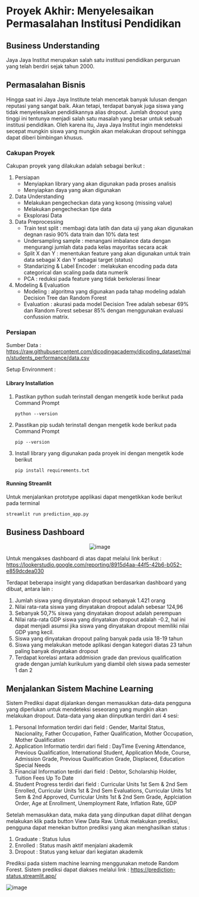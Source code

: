 # Proyek Akhir: Menyelesaikan Permasalahan Institusi Pendidikan

## Business Understanding
Jaya Jaya Institut merupakan salah satu institusi pendidikan perguruan yang telah berdiri sejak tahun 2000.

## Permasalahan Bisnis
Hingga saat ini Jaya Jaya Institute telah mencetak banyak lulusan dengan reputasi yang sangat baik. Akan tetapi, terdapat banyak juga siswa yang tidak menyelesaikan pendidikannya alias dropout. Jumlah dropout yang tinggi ini tentunya menjadi salah satu masalah yang besar untuk sebuah institusi pendidikan. Oleh karena itu, Jaya Jaya Institut ingin mendeteksi secepat mungkin siswa yang mungkin akan melakukan dropout sehingga dapat diberi bimbingan khusus.

### Cakupan Proyek
Cakupan proyek yang dilakukan adalah sebagai berikut :
1. Persiapan
   - Menyiapkan library yang akan digunakan pada proses analisis
   - Menyiapkan daya yang akan digunakan
2. Data Understanding
   - Melakukan pengecheckan data yang kosong (missing value)
   - Melakukan pengecheckan tipe data
   - Eksplorasi Data
3. Data Preprocessing
   - Train test split : membagi data latih dan data uji yang akan digunakan degnan rasio 90% data train dan 10% data test
   - Undersampling sample : menangani imbalance data dengan mengurangi jumlah data pada kelas mayoritas secara acak
   - Split X dan Y : menentukan feature yang akan digunakan untuk train data sebagai X dan Y sebagai target (status)
   - Standarizing & Label Encoder : melakukan encoding pada data categorical dan scaling pada data numerik
   - PCA : reduksi pada feature yang tidak berkolerasi linear
4. Modeling & Evaluation
   - Modeling : algoritma yang digunakan pada tahap modeling adalah Decision Tree dan Random Forest
   - Evaluation : akurasi pada model Decision Tree adalah sebesar 69% dan Random Forest sebesar 85% dengan menggunakan evaluasi confussion matrix.

### Persiapan

Sumber Data : https://raw.githubusercontent.com/dicodingacademy/dicoding_dataset/main/students_performance/data.csv

Setup Environment :
#### Library Installation
1. Pastikan python sudah terinstall dengan mengetik kode berikut pada Command Prompt
   ```
   python --version
   ```
2. Passtikan pip sudah terinstall dengan mengetik kode berikut pada Command Prompt
   ```
   pip --version
   ```
3. Install library yang digunakan pada proyek ini dengan mengetik kode berikut
   ```
   pip install requirements.txt
   ```
#### Running Streamlit
Untuk menjalankan prototype applikasi dapat mengetikkan kode berikut pada terminal
```
streamlit run prediction_app.py
```
## Business Dashboard
<div align="center">
   
![image](https://github.com/astriwidyastiti/Prediction/assets/112534966/bd587e9a-8dac-4886-af7a-0c02e561ce89)

</div>

Untuk mengakses dashboard di atas dapat melalui link berikut :
https://lookerstudio.google.com/reporting/8915d4aa-44f5-42b6-b052-e859dcdea030

Terdapat beberapa insight yang didapatkan berdasarkan dashboard yang dibuat, antara lain :
1. Jumlah siswa yang dinyatakan dropout sebanyak 1.421 orang
2. Nilai rata-rata siswa yang dinyatakan dropout adalah sebesar 124,96
3. Sebanyak 50,7% siswa yang dinyatakan dropout adalah perempuan
4. Nilai rata-rata GDP siswa yang dinyatakan dropout adalah -0.2, hal ini dapat menjadi asumsi jika siswa yang dinyatakan dropout memiliki nilai GDP yang kecil.
5. Siswa yang dinyatakan dropout paling banyak pada usia 18-19 tahun
6. Siswa yang melakukan metode aplikasi dengan kategori diatas 23 tahun paling banyak dinyatakan dropout
7. Terdapat korelasi antara addmision grade dan previous qualification grade dengan jumlah kurikulum yang diambil oleh siswa pada semester 1 dan 2

## Menjalankan Sistem Machine Learning

Sistem Prediksi dapat dijalankan dengan memasukkan data-data pengguna yang diperlukan untuk mendeteksi seseorang yang mungkin akan melakukan dropout. Data-data yang akan diinputkan terdiri dari 4 sesi:
1. Personal Information terdiri dari field : Gender, Marital Status, Nacionality, Father Occupation, Father Qualification, Mother Occupation, Mother Qualification
2. Application Informatio terdiri dari field : DayTime Evening Attendance, Previous Qualification, International Student, Application Mode, Course, Admission Grade, Previous Qualification Grade, Displaced, Education Special Needs
3. Financial Information terdiri dari field : Debtor, Scholarship Holder, Tuition Fees Up To Date
4. Student Progress terdiri dari field : Curricular Units 1st Sem & 2nd Sem Enrolled, Curricular Units 1st & 2nd Sem Evaluations, Curricular Units 1st Sem & 2nd Approved, Curricular Units 1st & 2nd Sem Grade, Applciation Order, Age at Enrollment, Unemployment Rate, Inflation Rate, GDP

Setelah memasukkan data, maka data yang diinputkan dapat dilihat dengan melakukan klik pada button View Data Raw. Untuk melakukan prediksi, pengguna dapat menekan button prediksi yang akan menghasilkan status :

1. Graduate : Status lulus
2. Enrolled : Status masih aktif menjalani akademik
3. Dropout : Status yang keluar dari kegiatan akademik

Prediksi pada sistem machine learning menggunakan metode Random Forest. Sistem prediksi dapat diakses melalui link : https://prediction-status.streamlit.app/

<div>
   
![image](https://github.com/astriwidyastiti/Prediction/assets/112534966/6e6bd60e-eb3e-4ff9-86ac-92d5f2af9f88)
 
</div>





  
